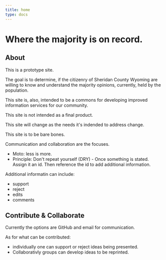 ```yaml
---
title: home
type: docs
---
```


# Where the majority is on record.

## About
This is a prototype site.

The goal is to determine, if the 
citizenry of Sheridan County Wyoming
are willing to know and understand
the majority opinions, currently,
held by the population.

This site is, also, intended to
be a commons for developing improved
information services for our community.

This site is not intended as a final
product.

This site will change as the needs it's 
indended to address change.

This site is to be bare bones. 

Communication and collaboration are the focuses.
* Moto: less is more.
* Principle: Don't repeat yourself (DRY) - 
Once something is stated. 
Assign it an id. 
Then reference the id to add additional information.

Additional informatin can include:
* support
* reject
* edits
* comments

## Contribute & Collaborate
Currently the options are GitHub and email for communication.

As for what can be contributed:
* individually one can support or reject ideas being presented.
* Collaborativly groups can develop ideas to be reprinted.





